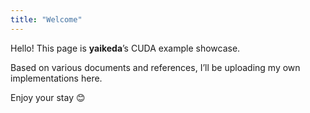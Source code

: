 ```yaml
---
title: "Welcome"
---
```


Hello! This page is **yaikeda**’s CUDA example showcase.

Based on various documents and references, I’ll be uploading my own implementations here.

Enjoy your stay 😊
